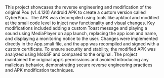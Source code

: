 This project showcases the reverse engineering and modification of the original Pou (v1.4.120) Android APK to create a custom version called CyberPou+. The APK was decompiled using tools like apktool and modified at the smali code level to inject new functionality and visual changes. Key modifications included adding a custom Toast message and playing a sound using MediaPlayer on app launch, replacing the app icon and name, and displaying a monitoring notice to the user. Changes were implemented directly in the App.smali file, and the app was recompiled and signed with a custom certificate. To ensure security and stability, the modified APK was analyzed using MobSF and compared to the original. The project maintained the original app’s permissions and avoided introducing any malicious behavior, demonstrating secure reverse engineering practices and APK modification techniques.
